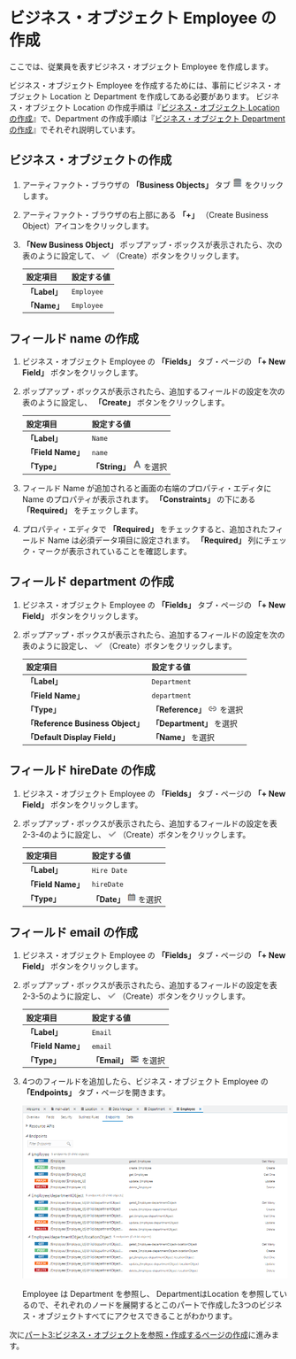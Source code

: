 # ビジネス・オブジェクト Employee の作成

ここでは、従業員を表すビジネス・オブジェクト Employee を作成します。

ビジネス・オブジェクト Employee を作成するためには、事前にビジネス・オブジェクト Location と Department を作成してある必要があります。
ビジネス・オブジェクト Location の作成手順は『[ビジネス・オブジェクト Location の作成](create_bo_location.md)』で、Department の作成手順は『[ビジネス・オブジェクト Department の作成](create_bo_department.md)』でそれぞれ説明しています。

## ビジネス・オブジェクトの作成

1.  アーティファクト・ブラウザの **「Business Objects」** タブ
    ![Business Objects タブ](../icons/vbcsca_bo_icon.png)
    をクリックします。

1.  アーティファクト・ブラウザの右上部にある **「+」** （Create Business Object）アイコンをクリックします。

1.  **「New Business Object」** ポップアップ・ボックスが表示されたら、次の表のように設定して、
    ![Create アイコン](../icons/vbcsca_create_icon.png)
    （Create）ボタンをクリックします。

    | 設定項目 | 設定する値 |
    |---|---|
    | **「Label」** | `Employee` |
    |**「Name」** | `Employee` |

## フィールド name の作成

1.  ビジネス・オブジェクト Employee の **「Fields」** タブ・ページの **「+ New Field」** ボタンをクリックします。

1.  ポップアップ・ボックスが表示されたら、追加するフィールドの設定を次の表のように設定し、 **「Create」** ボタンをクリックします。

    | 設定項目 | 設定する値 |
    |---|---|
    | **「Label」** | `Name` |
    | **「Field Name」** | `name` |
    | **「Type」** | **「String」** ![String アイコン](../icons/vbcsca_textfield_icon.png) を選択 |

1.  フィールド Name が追加されると画面の右端のプロパティ・エディタに Name のプロパティが表示されます。
    **「Constraints」** の下にある **「Required」** をチェックします。

1.  プロパティ・エディタで **「Required」** をチェックすると、追加されたフィールド Name は必須データ項目に設定されます。
    **「Required」** 列にチェック・マークが表示されていることを確認します。

## フィールド department の作成

1.  ビジネス・オブジェクト Employee の **「Fields」** タブ・ページの **「+ New Field」** ボタンをクリックします。

1.  ポップアップ・ボックスが表示されたら、追加するフィールドの設定を次の表のように設定し、
    ![Create アイコン](../icons/vbcsca_create_icon.png)
    （Create）ボタンをクリックします。

    | 設定項目 | 設定する値 |
    |---|---|
    | **「Label」** |`Department`|
    | **「Field Name」** |`department`|
    | **「Type」** |**「Reference」** ![Reference アイコン](../icons/vbcsca_referencefield_icon.png) を選択 |
    | **「Reference Business Object」** | **「Department」** を選択 |
    | **「Default Display Field」** | **「Name」** を選択 |

## フィールド hireDate の作成

1.  ビジネス・オブジェクト Employee の **「Fields」** タブ・ページの **「+ New Field」** ボタンをクリックします。

1.  ポップアップ・ボックスが表示されたら、追加するフィールドの設定を表 2-3-4のように設定し、
    ![Create アイコン](../icons/vbcsca_create_icon.png)
    （Create）ボタンをクリックします。

    | 設定項目 | 設定する値 |
    |---|---|
    | **「Label」** | `Hire Date` |
    | **「Field Name」** | `hireDate` |
    | **「Type」** |**「Date」** ![Date アイコン](../icons/vbcsca_datefield_icon.png) を選択 |

## フィールド email の作成

1.  ビジネス・オブジェクト Employee の **「Fields」** タブ・ページの **「+ New Field」** ボタンをクリックします。

1.  ポップアップ・ボックスが表示されたら、追加するフィールドの設定を表 2-3-5のように設定し、
    ![Create アイコン](../icons/vbcsca_create_icon.png)
    （Create）ボタンをクリックします。

    | 設定項目 | 設定する値 |
    |---|---|
    | **「Label」** | `Email` |
    | **「Field Name」** | `email` |
    | **「Type」** | **「Email」** ![Email アイコン](../icons/vbcsca_email_icon.png) を選択 |

1.  4つのフィールドを追加したら、ビジネス・オブジェクト Employee の **「Endpoints」** タブ・ページを開きます。

    ![ビジネス・オブジェクト Employee の Endpoints タブ・ページ](images/employee_endpoint.png)

    Employee は Department を参照し、 DepartmentはLocation を参照しているので、それぞれのノードを展開するとこのパートで作成した3つのビジネス・オブジェクトすべてにアクセスできることがわかります。

次に[パート3:ビジネス・オブジェクトを参照・作成するページの作成](../part3/README.md)に進みます。
